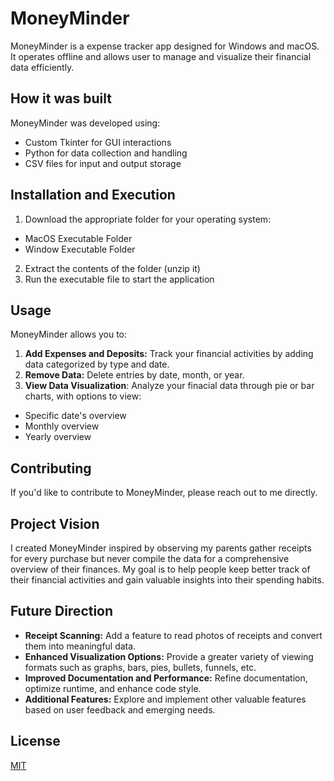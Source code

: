 # MoneyMinder
MoneyMinder is a expense tracker app designed for Windows and macOS. It operates offline and allows user to manage and visualize their financial data efficiently.
## How it was built
MoneyMinder was developed using:
* Custom Tkinter for GUI interactions
* Python for data collection and handling
* CSV files for input and output storage
## Installation and Execution
1. Download the appropriate folder for your operating system:
  - MacOS Executable Folder
  - Window Executable Folder
2. Extract the contents of the folder (unzip it)
3. Run the executable file to start the application
## Usage
MoneyMinder allows you to:
1. **Add Expenses and Deposits:** Track your financial activities by adding data categorized by type and date.
2. **Remove Data:** Delete entries by date, month, or year.
3.  **View Data Visualization**: Analyze your finacial data through pie or bar charts, with options to view:
  - Specific date's overview
  - Monthly overview
  - Yearly overview  
## Contributing 
If you'd like to contribute to MoneyMinder, please reach out to me directly.
## Project Vision
I created MoneyMinder inspired by observing my parents gather receipts for every purchase but never compile the data for a comprehensive overview of their finances. My goal is to help people keep better track of their financial activities and gain valuable insights into their spending habits.
## Future Direction
* **Receipt Scanning:** Add a feature to read photos of receipts and convert them into meaningful data.
* **Enhanced Visualization Options:** Provide a greater variety of viewing formats such as graphs, bars, pies, bullets, funnels, etc.
* **Improved Documentation and Performance:** Refine documentation, optimize runtime, and enhance code style.
* **Additional Features:** Explore and implement other valuable features based on user feedback and emerging needs.
## License
[MIT](https://choosealicense.com/licenses/mit/)
